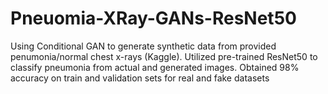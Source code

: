 # Pneuomia-XRay-GANs-ResNet50
Using Conditional GAN to generate synthetic data from provided penumonia/normal chest x-rays (Kaggle). Utilized pre-trained ResNet50 to classify pneumonia from actual and generated images. Obtained 98% accuracy on train and validation sets for real and fake datasets
